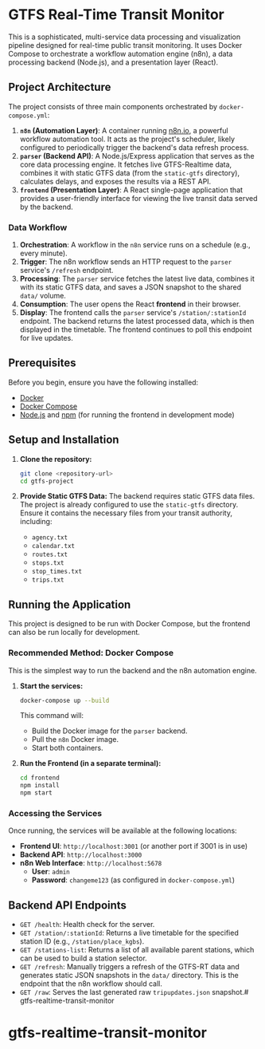 # GTFS Real-Time Transit Monitor

This is a sophisticated, multi-service data processing and visualization pipeline designed for real-time public transit monitoring. It uses Docker Compose to orchestrate a workflow automation engine (n8n), a data processing backend (Node.js), and a presentation layer (React).

## Project Architecture

The project consists of three main components orchestrated by `docker-compose.yml`:

1.  **`n8n` (Automation Layer)**: A container running [n8n.io](http://n8n.io/), a powerful workflow automation tool. It acts as the project's scheduler, likely configured to periodically trigger the backend's data refresh process.
2.  **`parser` (Backend API)**: A Node.js/Express application that serves as the core data processing engine. It fetches live GTFS-Realtime data, combines it with static GTFS data (from the `static-gtfs` directory), calculates delays, and exposes the results via a REST API.
3.  **`frontend` (Presentation Layer)**: A React single-page application that provides a user-friendly interface for viewing the live transit data served by the backend.

### Data Workflow

1.  **Orchestration**: A workflow in the `n8n` service runs on a schedule (e.g., every minute).
2.  **Trigger**: The n8n workflow sends an HTTP request to the `parser` service's `/refresh` endpoint.
3.  **Processing**: The `parser` service fetches the latest live data, combines it with its static GTFS data, and saves a JSON snapshot to the shared `data/` volume.
4.  **Consumption**: The user opens the React **frontend** in their browser.
5.  **Display**: The frontend calls the `parser` service's `/station/:stationId` endpoint. The backend returns the latest processed data, which is then displayed in the timetable. The frontend continues to poll this endpoint for live updates.

## Prerequisites

Before you begin, ensure you have the following installed:
- [Docker](https://www.docker.com/)
- [Docker Compose](https://docs.docker.com/compose/install/)
- [Node.js](https://nodejs.org/) and [npm](https://www.npmjs.com/) (for running the frontend in development mode)

## Setup and Installation

1.  **Clone the repository:**
    ```bash
    git clone <repository-url>
    cd gtfs-project
    ```

2.  **Provide Static GTFS Data:**
    The backend requires static GTFS data files. The project is already configured to use the `static-gtfs` directory. Ensure it contains the necessary files from your transit authority, including:
    - `agency.txt`
    - `calendar.txt`
    - `routes.txt`
    - `stops.txt`
    - `stop_times.txt`
    - `trips.txt`

## Running the Application

This project is designed to be run with Docker Compose, but the frontend can also be run locally for development.

### Recommended Method: Docker Compose

This is the simplest way to run the backend and the n8n automation engine.

1.  **Start the services:**
    ```bash
    docker-compose up --build
    ```
    This command will:
    - Build the Docker image for the `parser` backend.
    - Pull the `n8n` Docker image.
    - Start both containers.

2.  **Run the Frontend (in a separate terminal):**
    ```bash
    cd frontend
    npm install
    npm start
    ```

### Accessing the Services

Once running, the services will be available at the following locations:

-   **Frontend UI**: `http://localhost:3001` (or another port if 3001 is in use)
-   **Backend API**: `http://localhost:3000`
-   **n8n Web Interface**: `http://localhost:5678`
    -   **User**: `admin`
    -   **Password**: `changeme123` (as configured in `docker-compose.yml`)

## Backend API Endpoints

-   `GET /health`: Health check for the server.
-   `GET /station/:stationId`: Returns a live timetable for the specified station ID (e.g., `/station/place_kgbs`).
-   `GET /stations-list`: Returns a list of all available parent stations, which can be used to build a station selector.
-   `GET /refresh`: Manually triggers a refresh of the GTFS-RT data and generates static JSON snapshots in the `data/` directory. This is the endpoint that the n8n workflow should call.
-   `GET /raw`: Serves the last generated raw `tripupdates.json` snapshot.# gtfs-realtime-transit-monitor
# gtfs-realtime-transit-monitor
